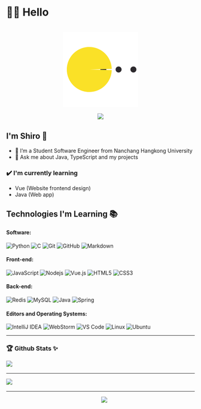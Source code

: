 # 👋🏻 Hello
<div align="center">
	<br>
	<img src="https://raw.githubusercontent.com/Aniket965/Aniket965/master/pacman.svg?sanitize=true" width="200" height="200">
</div>
<p align="center"><img src="https://i.imgur.com/A6bWGFl.gif"/></p>

## I'm Shiro 🌻
- 🔭 I’m a Student Software Engineer from Nanchang Hangkong University
- 💬 Ask me about Java, TypeScript and my projects
### ✔️ I'm currently learning
- Vue (Website frontend design)
- Java (Web app)

## Technologies I'm Learning :books:

#### Software:

![Python](http://img.shields.io/badge/-Python-3776AB?style=flat-square&logo=python&logoColor=ffff4a)
![C](https://img.shields.io/badge/-C-black?style=flat-square&logo=c)
![Git](https://img.shields.io/badge/-Git-black?style=flat-square&logo=git)
![GitHub](https://img.shields.io/badge/-GitHub-333333?style=flat&logo=github)
![Markdown](https://img.shields.io/badge/-Markdown-333333?style=flat&logo=markdown)

#### Front-end:

![JavaScript](https://img.shields.io/badge/-JavaScript-%23F7DF1C?style=flat-square&logo=javascript&logoColor=000000&color=d1b01f)
![Nodejs](https://img.shields.io/badge/-Nodejs-black?style=flat-square&logo=Node.js&logoColor=00d632)
![Vue.js](https://img.shields.io/badge/-VueJS-333333?style=flat&logo=Vue.js)
![HTML5](https://img.shields.io/badge/-HTML5-333333?style=flat&logo=HTML5)
![CSS3](https://img.shields.io/badge/-CSS3-black?style=flat-square&logo=css3)

#### Back-end:

![Redis](https://img.shields.io/badge/-Redis-DC382D?style=flat-square&logo=redis&logoColor=ffffff)
![MySQL](https://img.shields.io/badge/-MySQL-333333?style=flat&logo=mysql)
![Java](http://img.shields.io/badge/-Java-007396?style=flat-square&logo=java&logoColor=ffffff)
![Spring](http://img.shields.io/badge/-Spring-6DB33F?style=flat-square&logo=spring&logoColor=ffffff)


#### Editors and Operating Systems:

![IntelliJ IDEA](http://img.shields.io/badge/-IntelliJ%20IDEA-000000?style=flat-square&logo=intellij-idea&logoColor=ffffff)
![WebStorm](http://img.shields.io/badge/-WebStorm%20-000000?style=flat-square&logo=WebStorm&logoColor=ffffff)
![VS Code](http://img.shields.io/badge/-VS%20Code-007ACC?style=flat-square&logo=visual-studio-code&logoColor=ffffff)
![Linux](https://img.shields.io/badge/-Linux-333333?style=flat&logo=Linux&logoColor=FCC624)
![Ubuntu](https://img.shields.io/badge/-Ubuntu-black?style=flat-square&logo=ubuntu)

<hr/>

### 🏆 Github Stats ✨
<img align="" height="137px" src="https://github-readme-stats.vercel.app/api?username=Shiro-Sagiri&hide=contribs&hide_title=true&hide_border=true&show_icons=true&count_private=true&include_all_commits=true&line_height=21&bg_color=0,EC6C6C,FFD479,FFFC79,73FA79&theme=graywhite&locale=cn" />
<hr/>
<img align="" height="137px" src="https://github-readme-stats.vercel.app/api/top-langs/?username=Shiro-Sagiri&hide=contribs&hide_title=true&hide_border=true&count_private=true&layout=compact&bg_color=0,73FA79,73FDFF,D783FF&theme=graywhite&locale=cn" />
<hr/>
<img align= "right" width= "250" src= "https://pa1.narvii.com/6580/8098c6e9207376889eeb0532d9f5a0723c4d73f5_hq.gif"/>
